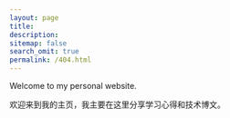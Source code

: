 ```yaml
---
layout: page
title: 
description: 
sitemap: false
search_omit: true
permalink: /404.html
---  
```


Welcome to my personal website.

欢迎来到我的主页，我主要在这里分享学习心得和技术博文。


